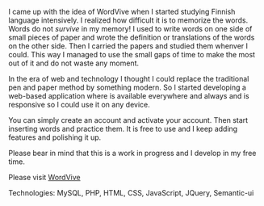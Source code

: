 I came up with the idea of WordVive when I started studying Finnish language intensively.
I realized how difficult it is to memorize the words. Words do not _survive_ in my memory! 
I used to write words on one side of small pieces of paper and wrote the definition or translations of the words on the other side. Then I carried the papers and studied them whenver I could. This way I managed to use the small gaps of time to make the most out of it and do not waste any moment.

In the era of web and technology I thought I could replace the traditional pen and paper method by something modern. So I started developing a web-based application where is available everywhere and always and is responsive so I could use it on any device.

You can simply create an account and activate your account. Then start inserting words and practice them. It is free to use and I keep adding features and polishing it up.

Please bear in mind that this is a work in progress and I develop in my free time.

Please visit [WordVive](http://www.wordvive.com)

Technologies: MySQL, PHP, HTML, CSS, JavaScript, JQuery, Semantic-ui